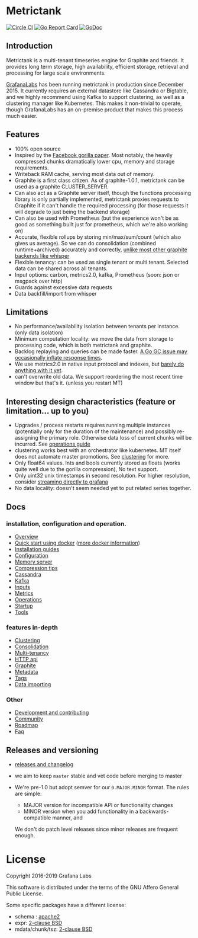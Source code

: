 # Metrictank

[![Circle CI](https://circleci.com/gh/grafana/metrictank.svg?style=shield)](https://circleci.com/gh/grafana/metrictank)
[![Go Report Card](https://goreportcard.com/badge/github.com/grafana/metrictank)](https://goreportcard.com/report/github.com/grafana/metrictank)
[![GoDoc](https://godoc.org/github.com/grafana/metrictank?status.svg)](https://godoc.org/github.com/grafana/metrictank)

## Introduction

Metrictank is a multi-tenant timeseries engine for Graphite and friends.
It provides long term storage, high availability, efficient storage, retrieval and processing for large scale environments.

[GrafanaLabs](http://grafana.com) has been running metrictank in production since December 2015.
It currently requires an external datastore like Cassandra or Bigtable, and we highly recommend using Kafka to support clustering, as well
as a clustering manager like Kubernetes. This makes it non-trivial to operate, though GrafanaLabs has an on-premise product
that makes this process much easier.

## Features

* 100% open source
* Inspired by the [Facebook gorilla paper](http://www.vldb.org/pvldb/vol8/p1816-teller.pdf).
Most notably, the heavily compressed chunks dramatically lower cpu, memory and storage requirements.
* Writeback RAM cache, serving most data out of memory.
* Graphite is a first class citizen. As of graphite-1.0.1, metrictank can be used as a graphite CLUSTER_SERVER.
* Can also act as a Graphite server itself, though the functions processing library is only partially implemented, metrictank proxies requests to Graphite if it can't handle the required processing (for those requests it will degrade to just being the backend storage)
* Can also be used with Prometheus (but the experience won't be as good as something built just for prometheus, which we're also working on)
* Accurate, flexible rollups by storing min/max/sum/count (which also gives us average).
So we can do consolidation (combined runtime+archived) accurately and correctly,
[unlike most other graphite backends like whisper](https://grafana.com/blog/2016/03/03/25-graphite-grafana-and-statsd-gotchas/#runtime.consolidation)
* Flexible tenancy: can be used as single tenant or multi tenant. Selected data can be shared across all tenants.
* Input options: carbon, metrics2.0, kafka, Prometheus (soon: json or msgpack over http)
* Guards against excessive data requests
* Data backfill/import from whisper

## Limitations

* No performance/availability isolation between tenants per instance. (only data isolation)
* Minimum computation locality: we move the data from storage to processing code, which is both metrictank and graphite.
* Backlog replaying and queries can be made faster. [A Go GC issue may occasionally inflate response times](https://github.com/golang/go/issues/14812).
* We use metrics2.0 in native input protocol and indexes, but [barely do anything with it yet](https://github.com/grafana/metrictank/blob/master/docs/tags.md).
* can't overwrite old data. We support reordering the most recent time window but that's it. (unless you restart MT)

## Interesting design characteristics (feature or limitation... up to you)

* Upgrades / process restarts requires running multiple instances (potentially only for the duration of the maintenance) and possibly re-assigning the primary role.
Otherwise data loss of current chunks will be incurred.  See [operations guide](https://github.com/grafana/metrictank/blob/master/docs/operations.md)
* clustering works best with an orchestrator like kubernetes. MT itself does not automate master promotions. See [clustering](https://github.com/grafana/metrictank/blob/master/docs/clustering.md) for more.
* Only float64 values. Ints and bools currently stored as floats (works quite well due to the gorilla compression),
  No text support.
* Only uint32 unix timestamps in second resolution.   For higher resolution, consider [streaming directly to grafana](https://grafana.com/blog/2016/03/31/using-grafana-with-intels-snap-for-ad-hoc-metric-exploration/)
* No data locality: doesn't seem needed yet to put related series together.


## Docs

### installation, configuration and operation.

* [Overview](https://github.com/grafana/metrictank/blob/master/docs/overview.md)
* [Quick start using docker](https://github.com/grafana/metrictank/blob/master/docs/quick-start-docker.md)
  ([more docker information](docs/docker.md))
* [Installation guides](https://github.com/grafana/metrictank/blob/master/docs/installation.md)
* [Configuration](https://github.com/grafana/metrictank/blob/master/docs/config.md)
* [Memory server](https://github.com/grafana/metrictank/blob/master/docs/memory-server.md)
* [Compression tips](https://github.com/grafana/metrictank/blob/master/docs/compression-tips.md)
* [Cassandra](https://github.com/grafana/metrictank/blob/master/docs/cassandra.md)
* [Kafka](https://github.com/grafana/metrictank/blob/master/docs/kafka.md)
* [Inputs](https://github.com/grafana/metrictank/blob/master/docs/inputs.md)
* [Metrics](https://github.com/grafana/metrictank/blob/master/docs/metrics.md)
* [Operations](https://github.com/grafana/metrictank/blob/master/docs/operations.md)
* [Startup](https://github.com/grafana/metrictank/blob/master/docs/startup.md)
* [Tools](https://github.com/grafana/metrictank/blob/master/docs/tools.md)

### features in-depth

* [Clustering](https://github.com/grafana/metrictank/blob/master/docs/clustering.md)
* [Consolidation](https://github.com/grafana/metrictank/blob/master/docs/consolidation.md)
* [Multi-tenancy](https://github.com/grafana/metrictank/blob/master/docs/multi-tenancy.md)
* [HTTP api](https://github.com/grafana/metrictank/blob/master/docs/http-api.md)
* [Graphite](https://github.com/grafana/metrictank/blob/master/docs/graphite.md)
* [Metadata](https://github.com/grafana/metrictank/blob/master/docs/metadata.md)
* [Tags](https://github.com/grafana/metrictank/blob/master/docs/tags.md)
* [Data importing](https://github.com/grafana/metrictank/blob/master/docs/data-importing.md)

### Other

* [Development and contributing](https://github.com/grafana/metrictank/blob/master/docs/CONTRIBUTING.md)
* [Community](https://github.com/grafana/metrictank/blob/master/docs/community.md)
* [Roadmap](https://github.com/grafana/metrictank/issues/1319)
* [Faq](https://github.com/grafana/metrictank/blob/master/docs/faq.md)

## Releases and versioning

* [releases and changelog](https://github.com/grafana/metrictank/releases)
* we aim to keep `master` stable and vet code before merging to master
* We're pre-1.0 but adopt semver for our `0.MAJOR.MINOR` format. The rules are simple:
  * MAJOR version for incompatible API or functionality changes
  * MINOR version when you add functionality in a backwards-compatible manner, and

  We don't do patch level releases since minor releases are frequent enough.


License
=======

Copyright 2016-2019 Grafana Labs

This software is distributed under the terms of the GNU Affero General Public License.

Some specific packages have a different license:
* schema : [apache2](schema/LICENSE)
* expr: [2-clause BSD](expr/LICENSE)
* mdata/chunk/tsz: [2-clause BSD](mdata/chunk/tsz/LICENSE)
